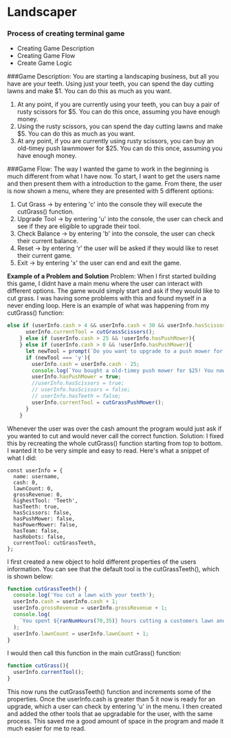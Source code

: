 # Landscaper

### Process of creating terminal game 

- Creating Game Description
- Creating Game Flow
- Create Game Logic  

###Game Description:
You are starting a landscaping business, but all you have are your teeth.
Using just your teeth, you can spend the day cutting lawns and make $1. You can do this as much as you want.
1. At any point, if you are currently using your teeth, you can buy a pair of rusty scissors for $5. You can do this once, assuming you have enough money.
2. Using the rusty scissors, you can spend the day cutting lawns and make $5. You can do this as much as you want.
3. At any point, if you are currently using rusty scissors, you can buy an old-timey push lawnmower for $25. You can do this once, assuming you have enough money.

###Game Flow:
The way I wanted the game to work in the beginning is much different from what I have now. To start, I want to get the users name and then present them with a introduction to the game. From there, the user is now shown a menu, where they are presented with 5 different options:
1. Cut Grass -> by entering 'c' into the console they will execute the cutGrass() function.
2. Upgrade Tool -> by entering 'u' into the console, the user can check and see if they are eligible to upgrade their tool.
3. Check Balance -> by entering 'b' into the console, the user can check their current balance.
4. Reset -> by entering 'r' the user will be asked if they would like to reset their current game.
5. Exit -> by entering 'x' the user can end and exit the game.
 
 
**Example of a Problem and Solution**
Problem: When I first started building this game, I didnt have a main menu where the user can interact with different options. The game would simply start and ask if they would like to cut grass. I was having some problems with this and found myself in a never ending loop. Here is an example of what was happening from my cutGrass() function:
```javascript
else if (userInfo.cash > 4 && userInfo.cash < 30 && userInfo.hasScissors){
      userInfo.currentTool = cutGrassScissors();
    } else if (userInfo.cash > 25 && !userInfo.hasPushMower){
    } else if (userInfo.cash > 0 && !userInfo.hasPushMower){
      let newTool = prompt(`Do you want to upgrade to a push mower for $25? (y/n): `);
      if (newTool === 'y'){
        userInfo.cash = userInfo.cash - 25;
        console.log(`You bought a old-timey push mower for $25! You now have $${userInfo.cash} left.`);
        userInfo.hasPushMower = true;
        //userInfo.hasScissors = true;
        // userInfo.hasScissors = false;
        // userInfo.hasTeeth = false;
        userInfo.currentTool = cutGrassPushMower();
      }
    }
```
Whenever the user was over the cash amount the program would just ask if you wanted to cut and would never call the correct function. 
Solution: I fixed this by recreating the whole cutGrass() function starting from top to bottom. I wanted it to be very simple and easy to read. Here's what a snippet of what I did:
```javacript
const userInfo = {
  name: username,
  cash: 0,
  lawnCount: 0,
  grossRevenue: 0,
  highestTool: 'Teeth',
  hasTeeth: true,
  hasScissors: false,
  hasPushMower: false,
  hasPowerMower: false,
  hasTeam: false,
  hasRobots: false,
  currentTool: cutGrassTeeth,
};
```
I first created a new object to hold different properties of the users information. You can see that the default tool is the cutGrassTeeth(), which is shown below: 
```javascript
function cutGrassTeeth() {
  console.log('You cut a lawn with your teeth');
  userInfo.cash = userInfo.cash + 1;
  userInfo.grossRevenue = userInfo.grossRevenue + 1;
  console.log(
    `You spent ${ranNumHours(70,35)} hours cutting a customers lawn and made $1!`
  );
  userInfo.lawnCount = userInfo.lawnCount + 1;
}
```
I would then call this function in the main cutGrass() function:
```javascript
function cutGrass(){
  userInfo.currentTool();
}
```
This now runs the cutGrassTeeth() function and increments some of the properties. Once the userInfo.cash is greater than 5 it now is ready for an upgrade, which a user can check by entering 'u' in the menu. I then created and added the other tools that ae upgradable for the user, with the same process. This saved me a good amount of space in the program and made it much easier for me to read.






